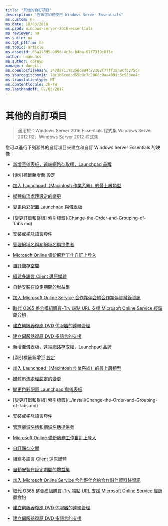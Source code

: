 ```yaml
---
title: "其他的自訂項目"
description: "告訴您如何使用 Windows Server Essentials"
ms.custom: na
ms.date: 10/03/2016
ms.prod: windows-server-2016-essentials
ms.reviewer: na
ms.suite: na
ms.tgt_pltfrm: na
ms.topic: article
ms.assetid: 65a195d5-0098-4c3c-b4ba-07f7319c8f1e
author: nnamuhcs
ms.author: coreyp
manager: dongill
ms.openlocfilehash: 347da7117835dde94c72168f77ff15a9cf5275c4
ms.sourcegitcommit: 70c1b6cedad55b9c7d2068c9aa4891c6c533ee4c
ms.translationtype: MT
ms.contentlocale: zh-TW
ms.lasthandoff: 07/03/2017
---
```

# <a name="additional-customizations"></a>其他的自訂項目

>適用於：Windows Server 2016 Essentials 程式集 Windows Server 2012 R2、Windows Server 2012 程式集

您可以進行下列額外的自訂項目來建立和自訂 Windows Server Essentials 的映像：  
  

-   [新增至儀表板，遠端網路存取權，Launchpad 品牌](Add-Branding-to-the-Dashboard--Remote-Web-Access--and-Launchpad.md)  
  
-   [索引標籤新增至 [設定](Add-a-Tab-to-Settings.md)  
  
-   [加入 Launchpad（Macintosh 作業系統）的最上層類型](Add-Top-Level-Categories-to-the-Launchpad--Macintosh-Operating-System-.md)  
  
-   [媒體串流處理設定的變更](Change-Media-Streaming-Settings.md)  
  
-   [變更色彩配置 Launchpad 與儀表板](Change-the-Color-Scheme-of-the-Dashboard-and-Launchpad.md)  
  
-   [變更訂單和群組] 索引標籤](Change-the-Order-and-Grouping-of-Tabs.md)  
  
-   [安裝或移除語言套件](Install-or-Remove-Language-Packs.md)  
  
-   [管理網域名稱和網域名稱提供者](Manage-Domain-Names-and-Domain-Name-Providers.md)  
  
-   [Microsoft Online 備份服務工作自訂上登入](Customize-Sign-Up-for-Microsoft-Online-Backup-Service-task.md)  
  
-   [自訂儲存空間](Customize-Storage-Spaces.md)  
  
-   [組建多語言 Client 還原媒體](Build-Multi-Language-Client-Restore-Media.md)  
  
-   [自動安裝在設定期間的增益集](Automate-Installation-of-Add-Ins-During-Setup.md)  
  
-   [加入 Microsoft Online Service 合作夥伴合約合作夥伴資料錄資訊](Add-Microsoft-Online-Service-Partner-Agreement-Partner-of-Record-Information.md)  
  
-   [取代 O365 整合模組購買-Try 端點 URL 支援 Microsoft Online Service 經銷商合約](Replace-O365-Integration-Module-Buy-Try-Endpoint-URL-in-Support-of-Microsoft-Online-Service-Reseller-Agreement.md)  
  
-   [建立伺服器復原 DVD 伺服器的遠端管理](Create-a-Server-Recovery-DVD-for-Remotely-Administered-Servers.md)  
  
-   [建立伺服器復原 DVD 多語言的支援](Create-a-Server-Recovery-DVD-for-Multi-Language-Support.md)

-   [新增至儀表板，遠端網路存取權，Launchpad 品牌](../install/Add-Branding-to-the-Dashboard--Remote-Web-Access--and-Launchpad.md)  
  
-   [索引標籤新增至 [設定](../install/Add-a-Tab-to-Settings.md)  
  
-   [加入 Launchpad（Macintosh 作業系統）的最上層類型](../install/Add-Top-Level-Categories-to-the-Launchpad--Macintosh-Operating-System-.md)  
  
-   [媒體串流處理設定的變更](../install/Change-Media-Streaming-Settings.md)  
  
-   [變更色彩配置 Launchpad 與儀表板](../install/Change-the-Color-Scheme-of-the-Dashboard-and-Launchpad.md)  
  
-   [變更訂單和群組] 索引標籤](../install/Change-the-Order-and-Grouping-of-Tabs.md)  
  
-   [安裝或移除語言套件](../install/Install-or-Remove-Language-Packs.md)  
  
-   [管理網域名稱和網域名稱提供者](../install/Manage-Domain-Names-and-Domain-Name-Providers.md)  
  
-   [Microsoft Online 備份服務工作自訂上登入](../install/Customize-Sign-Up-for-Microsoft-Online-Backup-Service-task.md)  
  
-   [自訂儲存空間](../install/Customize-Storage-Spaces.md)  
  
-   [組建多語言 Client 還原媒體](../install/Build-Multi-Language-Client-Restore-Media.md)  
  
-   [自動安裝在設定期間的增益集](../install/Automate-Installation-of-Add-Ins-During-Setup.md)  
  
-   [加入 Microsoft Online Service 合作夥伴合約合作夥伴資料錄資訊](../install/Add-Microsoft-Online-Service-Partner-Agreement-Partner-of-Record-Information.md)  
  
-   [取代 O365 整合模組購買-Try 端點 URL 支援 Microsoft Online Service 經銷商合約](../install/Replace-O365-Integration-Module-Buy-Try-Endpoint-URL-in-Support-of-Microsoft-Online-Service-Reseller-Agreement.md)  
  
-   [建立伺服器復原 DVD 伺服器的遠端管理](../install/Create-a-Server-Recovery-DVD-for-Remotely-Administered-Servers.md)  
  
-   [建立伺服器復原 DVD 多語言的支援](../install/Create-a-Server-Recovery-DVD-for-Multi-Language-Support.md)

